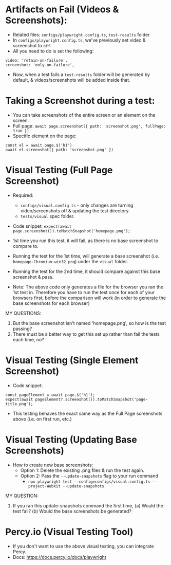 # Artifacts on Fail (Videos & Screenshots):

- Related files: `configs/playwright.config.ts`, `test-results` folder
- In `configs/playwright.config.ts`, we've previously set video & screenshot to `off`.
- All you need to do is set the following:

```
video: 'retain-on-failure',
screenshot: 'only-on-failure',
```

- Now, when a test fails a `test-results` folder will be generated by default, & videos/screenshots will be added inside that.

# Taking a Screenshot during a test:

- You can take screenshots of the entire screen or an element on the screen.
- Full page: `await page.screenshot({ path: 'screenshot.png', fullPage: true })`
- Specific element on the page:

```
const el = await page.$('h1')
await el.screenshot({ path: 'screenshot.png' })
```

# Visual Testing (Full Page Screenshot)

- Required:

  - `configs/visual.config.ts` - only changes are turning video/screenshots off & updating the test directory.
  - `tests/visual` spec folder.

- Code snippet: `expect(await page.screenshot()).toMatchSnapshot('homepage.png');`

- 1st time you run this test, it will fail, as there is no base screenshot to compare to.
- Running the test for the 1st time, will generate a base screenshot (i.e. `homepage-Chromium-win32.png`) under the `visual` folder.
- Running the test for the 2nd time, it should compare against this base screenshot & pass.

- Note: The above code only generates a file for the browser you ran the 1st test in. Therefore you have to run the test once for each of your browsers first, before the comparison will work (in order to generate the base screenshots for each browser)

MY QUESTIONS:

1. But the base screenshot isn't named 'homepage.png', so how is the test passing?
2. There must be a better way to get this set up rather than fail the tests each time, no?

# Visual Testing (Single Element Screenshot)

- Code snippet:

```
const pageElement = await page.$('h1');
expect(await pageElement?.screenshot()).toMatchSnapshot('page-title.png');
```

- This testing behaves the exact same way as the Full Page screenshots above (i.e. on first run, etc.)

# Visual Testing (Updating Base Screenshots)

- How to create new base screenshots:
  - Option 1: Delete the existing .png files & run the test again.
  - Option 2: Pass the `--update-snapshots` flag to your run command
    - `npx playwright test --config=configs/visual.config.ts --project-Webkit --update-snapshots`

MY QUESTION:

1. If you ran this update-snapshots command the first time,
   (a) Would the test fail?
   (b) Would the base screenshots be generated?

# Percy.io (Visual Testing Tool)

- If you don't want to use the above visual testing, you can integrate Percy.
- Docs: https://docs.percy.io/docs/playwright
